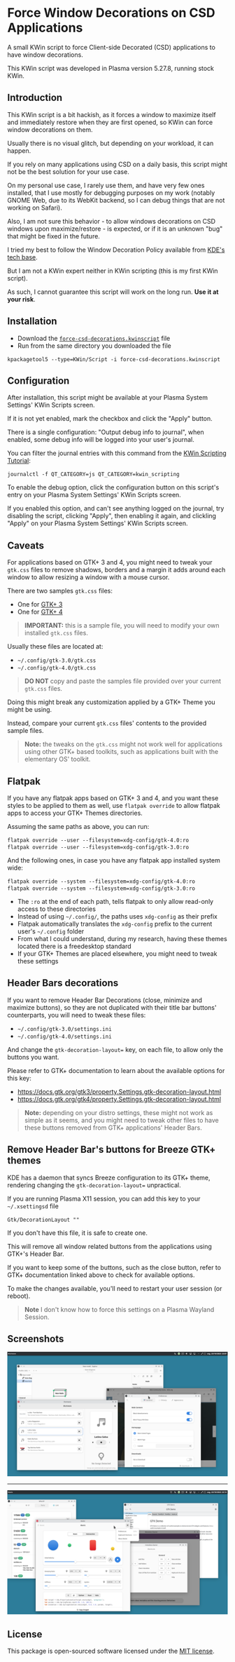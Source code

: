 # Force Window Decorations on CSD Applications

A small KWin script to force Client-side Decorated (CSD) applications 
to have window decorations.

This KWin script was developed in Plasma version 5.27.8, running stock KWin.


## Introduction

This KWin script is a bit hackish, as it forces a window to maximize itself
and immediately restore when they are first opened, so KWin can force 
window decorations on them.
 
Usually there is no visual glitch, but depending on your workload, it can happen.
 
If you rely on many applications using CSD  on a daily basis, this script might 
not be the best solution for your use case.
 
On my personal use case, I rarely use them, and have very few ones installed, 
that I use mostly for debugging purposes on my work (notably GNOME Web, 
due to its WebKit backend, so I can debug things that are not working on Safari).

Also, I am not sure this behavior - to allow windows decorations on CSD windows 
upon maximize/restore - is expected, or if it is an unknown "bug" that might 
be fixed in the future.

I tried my best to follow the Window Decoration Policy available 
from [KDE's tech base](https://techbase.kde.org/Projects/KWin/Window_Decoration_Policy).

But I am not a KWin expert neither in KWin scripting (this is my first KWin script).

As such, I cannot guarantee this script will work on the long run. **Use it at your risk**.


## Installation

- Download the [`force-csd-decorations.kwinscript`](https://raw.githubusercontent.com/rodrigopedra/force-csd-decorations/master/force-csd-decorations.kwinscript) file
- Run from the same directory you downloaded the file

```shell
kpackagetool5 --type=KWin/Script -i force-csd-decorations.kwinscript
```


## Configuration

After installation, this script might be available at your Plasma System Settings' 
KWin Scripts screen.

If it is not yet enabled, mark the checkbox and click the "Apply" button.

There is a single configuration: "Output debug info to journal", when enabled, some debug info will 
be logged into your user's journal.

You can filter the journal entries with this command from 
the [KWin Scripting Tutorial](https://develop.kde.org/docs/plasma/kwin/#output):

```shell
journalctl -f QT_CATEGORY=js QT_CATEGORY=kwin_scripting
```

To enable the debug option, click the configuration button on this script's 
entry on your Plasma System Settings' KWin Scripts screen.

If you enabled this option, and can't see anything logged on the journal, 
try disabling the script, clicking "Apply", then enabling it again, 
and clickling "Apply" on your Plasma System Settings' KWin Scripts screen.


## Caveats

For applications based on GTK+ 3 and 4, you might need to tweak your `gtk.css`
files to remove shadows, borders and a margin it adds around each window 
to allow resizing a window with a mouse cursor.

There are two samples `gtk.css` files: 

- One for [GTK+ 3](https://raw.githubusercontent.com/rodrigopedra/force-csd-decorations/master/gtk-3.css) 
- One for [GTK+ 4](https://raw.githubusercontent.com/rodrigopedra/force-csd-decorations/master/gtk-4.css) 

> **IMPORTANT:** this is a sample file, you will need to modify your own 
> installed `gtk.css` files. 
 
Usually these files are located at:

- `~/.config/gtk-3.0/gtk.css`
- `~/.config/gtk-4.0/gtk.css`

> **DO NOT** copy and paste the samples file provided over your current `gtk.css` files.

Doing this might break any customization applied by a GTK+ Theme you might be using.

Instead, compare your current `gtk.css` files' contents to the provided sample files.

> **Note:** the tweaks on the `gtk.css` might not work well for applications using other 
> GTK+ based toolkits, such as applications built with the elementary OS' toolkit.  


## Flatpak

If you have any flatpak apps based on GTK+ 3 and 4, and you want these styles 
to be applied to them as well, use `flatpak override` to allow flatpak apps 
to access your GTK+ Themes directories.

Assuming the same paths as above, you can run:

```shell
flatpak override --user --filesystem=xdg-config/gtk-4.0:ro
flatpak override --user --filesystem=xdg-config/gtk-3.0:ro
```

And the following ones, in case you have any flatpak app installed system wide:

```shell
flatpak override --system --filesystem=xdg-config/gtk-4.0:ro
flatpak override --system --filesystem=xdg-config/gtk-3.0:ro
```

- The `:ro` at the end of each path, tells flatpak to only allow read-only access 
  to these directories
- Instead of using `~/.config/`, the paths uses `xdg-config` as their prefix
- Flatpak automatically translates the `xdg-config` prefix to 
  the current user's `~/.config` folder
- From what I could understand, during my research, having these themes located there 
  is a freedesktop standard
- If your GTK+ Themes are placed elsewhere, you might need to tweak these settings 


## Header Bars decorations

If you want to remove Header Bar Decorations (close, minimize and maximize buttons), 
so they are not duplicated with their title bar buttons' counterparts, you will need 
to tweak these files:

- `~/.config/gtk-3.0/settings.ini`
- `~/.config/gtk-4.0/settings.ini`

And change the `gtk-decoration-layout=` key, on each file, to allow only 
the buttons you want.

Please refer to GTK+ documentation to learn about the available options for this key:

- https://docs.gtk.org/gtk3/property.Settings.gtk-decoration-layout.html
- https://docs.gtk.org/gtk4/property.Settings.gtk-decoration-layout.html

> **Note:** depending on your distro settings, these might not work as simple as it seems, 
> and you might need to tweak other files to have these buttons removed 
> from GTK+ applications' Header Bars.


## Remove Header Bar's buttons for Breeze GTK+ themes

KDE has a daemon that syncs Breeze configuration to its GTK+ theme, rendering changing 
the `gtk-decoration-layout=` unpractical.

If you are running Plasma X11 session, you can add this key to your `~/.xsettingsd` file

```
Gtk/DecorationLayout ""
```

If you don't have this file, it is safe to create one.

This will remove all window related buttons from the applications using GTK+'s Header Bar.

If you want to keep some of the buttons, such as the close button, refer 
to GTK+ documentation linked above to check for available options. 

To make the changes available, you'll need to restart your user session (or reboot). 

> **Note** I don't know how to force this settings on a Plasma Wayland Session.


## Screenshots

![Shortwave, Gaphor, and GNOME Web with decorated windows, including GNOME Web's preference's panel](https://raw.githubusercontent.com/rodrigopedra/force-csd-decorations/master/art/decorated-1.png)

---

![More GTK+ apps with decorated windows](https://raw.githubusercontent.com/rodrigopedra/force-csd-decorations/master/art/decorated-2.png)


## License

This package is open-sourced software licensed under the [MIT license](http://opensource.org/licenses/MIT).
